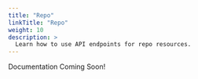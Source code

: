 ```yaml
---
title: "Repo"
linkTitle: "Repo"
weight: 10
description: >
  Learn how to use API endpoints for repo resources.
---
```


Documentation Coming Soon!
